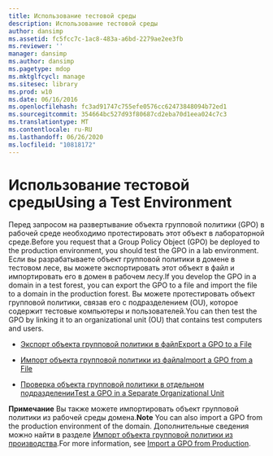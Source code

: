 ```yaml
---
title: Использование тестовой среды
description: Использование тестовой среды
author: dansimp
ms.assetid: fc5fcc7c-1ac8-483a-a6bd-2279ae2ee3fb
ms.reviewer: ''
manager: dansimp
ms.author: dansimp
ms.pagetype: mdop
ms.mktglfcycl: manage
ms.sitesec: library
ms.prod: w10
ms.date: 06/16/2016
ms.openlocfilehash: fc3ad91747c755efe0576cc62473848094b72ed1
ms.sourcegitcommit: 354664bc527d93f80687cd2eba70d1eea024c7c3
ms.translationtype: MT
ms.contentlocale: ru-RU
ms.lasthandoff: 06/26/2020
ms.locfileid: "10818172"
---
```

# <span data-ttu-id="cfee8-103">Использование тестовой среды</span><span class="sxs-lookup"><span data-stu-id="cfee8-103">Using a Test Environment</span></span>


<span data-ttu-id="cfee8-104">Перед запросом на развертывание объекта групповой политики (GPO) в рабочей среде необходимо протестировать этот объект в лабораторной среде.</span><span class="sxs-lookup"><span data-stu-id="cfee8-104">Before you request that a Group Policy Object (GPO) be deployed to the production environment, you should test the GPO in a lab environment.</span></span> <span data-ttu-id="cfee8-105">Если вы разрабатываете объект групповой политики в домене в тестовом лесе, вы можете экспортировать этот объект в файл и импортировать его в домен в рабочем лесу.</span><span class="sxs-lookup"><span data-stu-id="cfee8-105">If you develop the GPO in a domain in a test forest, you can export the GPO to a file and import the file to a domain in the production forest.</span></span> <span data-ttu-id="cfee8-106">Вы можете протестировать объект групповой политики, связав его с подразделением (OU), которое содержит тестовые компьютеры и пользователей.</span><span class="sxs-lookup"><span data-stu-id="cfee8-106">You can then test the GPO by linking it to an organizational unit (OU) that contains test computers and users.</span></span>

-   [<span data-ttu-id="cfee8-107">Экспорт объекта групповой политики в файл</span><span class="sxs-lookup"><span data-stu-id="cfee8-107">Export a GPO to a File</span></span>](export-a-gpo-to-a-file.md)

-   [<span data-ttu-id="cfee8-108">Импорт объекта групповой политики из файла</span><span class="sxs-lookup"><span data-stu-id="cfee8-108">Import a GPO from a File</span></span>](import-a-gpo-from-a-file-ed.md)

-   [<span data-ttu-id="cfee8-109">Проверка объекта групповой политики в отдельном подразделении</span><span class="sxs-lookup"><span data-stu-id="cfee8-109">Test a GPO in a Separate Organizational Unit</span></span>](test-a-gpo-in-a-separate-organizational-unit-agpm40.md)

<span data-ttu-id="cfee8-110">**Примечание**  Вы также можете импортировать объект групповой политики из рабочей среды домена.</span><span class="sxs-lookup"><span data-stu-id="cfee8-110">**Note** You can also import a GPO from the production environment of the domain.</span></span> <span data-ttu-id="cfee8-111">Дополнительные сведения можно найти в разделе [Импорт объекта групповой политики из производства](import-a-gpo-from-production-agpm40-ed.md).</span><span class="sxs-lookup"><span data-stu-id="cfee8-111">For more information, see [Import a GPO from Production](import-a-gpo-from-production-agpm40-ed.md).</span></span>

 

 

 





